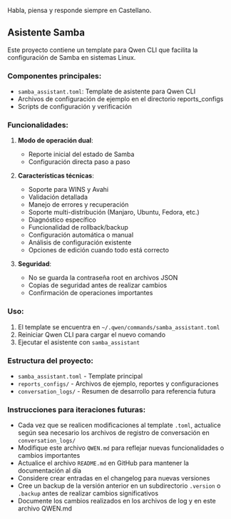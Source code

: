 Habla, piensa y responde siempre en Castellano.

## Asistente Samba

Este proyecto contiene un template para Qwen CLI que facilita la configuración de Samba en sistemas Linux.

### Componentes principales:

- `samba_assistant.toml`: Template de asistente para Qwen CLI
- Archivos de configuración de ejemplo en el directorio reports_configs
- Scripts de configuración y verificación

### Funcionalidades:

1. **Modo de operación dual**:
   - Reporte inicial del estado de Samba
   - Configuración directa paso a paso

2. **Características técnicas**:
   - Soporte para WINS y Avahi
   - Validación detallada
   - Manejo de errores y recuperación
   - Soporte multi-distribución (Manjaro, Ubuntu, Fedora, etc.)
   - Diagnóstico específico
   - Funcionalidad de rollback/backup
   - Configuración automática o manual
   - Análisis de configuración existente
   - Opciones de edición cuando todo está correcto

3. **Seguridad**:
   - No se guarda la contraseña root en archivos JSON
   - Copias de seguridad antes de realizar cambios
   - Confirmación de operaciones importantes

### Uso:

1. El template se encuentra en `~/.qwen/commands/samba_assistant.toml`
2. Reiniciar Qwen CLI para cargar el nuevo comando
3. Ejecutar el asistente con `samba_assistant`

### Estructura del proyecto:

- `samba_assistant.toml` - Template principal
- `reports_configs/` - Archivos de ejemplo, reportes y configuraciones
- `conversation_logs/` - Resumen de desarrollo para referencia futura

### Instrucciones para iteraciones futuras:

- Cada vez que se realicen modificaciones al template `.toml`, actualice según sea necesario los archivos de registro de conversación en `conversation_logs/`
- Modifique este archivo `QWEN.md` para reflejar nuevas funcionalidades o cambios importantes
- Actualice el archivo `README.md` en GitHub para mantener la documentación al día
- Considere crear entradas en el changelog para nuevas versiones
- Cree un backup de la versión anterior en un subdirectorio `.version` o `.backup` antes de realizar cambios significativos
- Documente los cambios realizados en los archivos de log y en este archivo QWEN.md